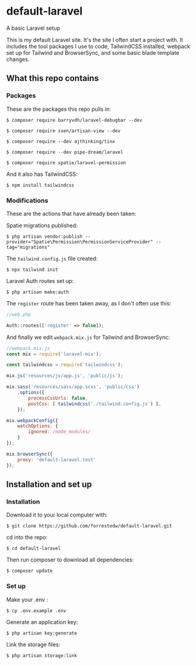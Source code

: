 # default-laravel
A basic Laravel setup

This is my default Laravel site. It's the site I often start a project with. It includes the tool packages I use to code, TailwindCSS installed, webpack set up for Tailwind and BrowserSync, and some basic blade template changes.

## What this repo contains

### Packages
These are the packages this repo pulls in:

```
$ composer require barryvdh/laravel-debugbar --dev

$ composer require sven/artisan-view --dev

$ composer require --dev ajthinking/tinx

$ composer require --dev pipe-dream/laravel

$ composer require spatie/laravel-permission
```

And it also has TailwindCSS:
```
$ npm install tailwindcss
```


### Modifications
These are the actions that have already been taken:

Spatie migrations published:
```
$ php artisan vendor:publish --provider="Spatie\Permission\PermissionServiceProvider" --tag="migrations"
```


The `tailwind.config.js` file created:
```
$ npx tailwind init
```

Laravel Auth routes set up:

```
$ php artisan make:auth
```


The `register` route has been taken away, as I don't often use this:

```php
//web.php

Auth::routes(['register' => false]);
```


And finally we edit `webpack.mix.js` for Tailwind and BrowserSync:
```js
//webpack.mix.js
const mix = require('laravel-mix');

const tailwindcss = require('tailwindcss');

mix.js('resources/js/app.js', 'public/js');

mix.sass('resources/sass/app.scss', 'public/css')
    .options({
        processCssUrls: false,
        postCss: [ tailwindcss('./tailwind.config.js') ],
    });

mix.webpackConfig({
    watchOptions: {
        ignored: /node_modules/
    }
});

mix.browserSync({
    proxy: 'default-laravel.test'
});
```

## Installation and set up

### Installation
Download it to your local computer with:
```
$ git clone https://github.com/forrestedw/default-laravel.git
```

cd into the repo:
```
$ cd default-laravel
```

Then run composer to download all dependencies:
```
$ composer update
```


### Set up
Make your .env :
```
$ cp .env.example .env
```

Generate an application key:
```
$ php artisan key:generate
```

Link the storage files:
```
$ php artisan storage:link
```


